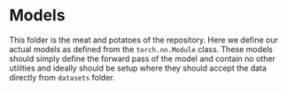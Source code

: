 # Models

This folder is the meat and potatoes of the repository. Here we define our actual models as defined from the `torch.nn.Module` class. These models should simply define the forward pass of the model and contain no other utilities and ideally should be setup where they should accept the data directly from `datasets` folder.

